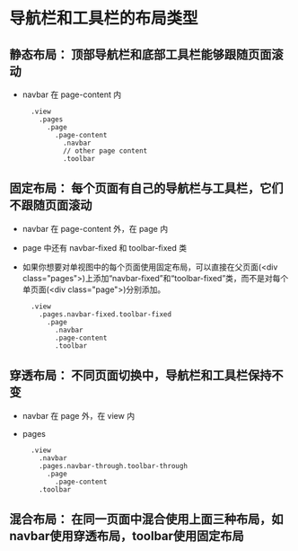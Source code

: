 # 导航栏和工具栏的布局类型
## 静态布局： 顶部导航栏和底部工具栏能够跟随页面滚动
- navbar 在 page-content 内

        .view
          .pages
            .page
              .page-content
                .navbar
                // other page content
                .toolbar

## 固定布局： 每个页面有自己的导航栏与工具栏，它们不跟随页面滚动
- navbar 在 page-content 外，在 page 内
- page 中还有 navbar-fixed 和 toolbar-fixed 类
- 如果你想要对单视图中的每个页面使用固定布局，可以直接在父页面(\<div class="pages">)上添加“navbar-fixed”和“toolbar-fixed”类，而不是对每个单页面(\<div class="page">)分别添加。

        .view
          .pages.navbar-fixed.toolbar-fixed
            .page
              .navbar
              .page-content
              .toolbar

## 穿透布局： 不同页面切换中，导航栏和工具栏保持不变
- navbar 在 page 外，在 view 内
- pages

        .view
          .navbar
          .pages.navbar-through.toolbar-through
            .page
              .page-content
          .toolbar

## 混合布局： 在同一页面中混合使用上面三种布局，如navbar使用穿透布局，toolbar使用固定布局
